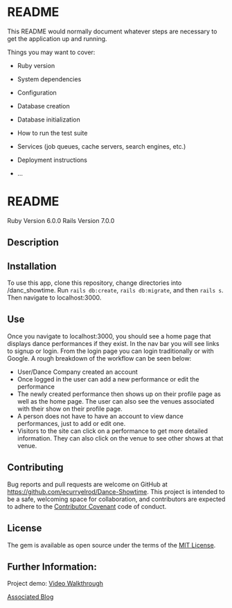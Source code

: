 # README

This README would normally document whatever steps are necessary to get the
application up and running.

Things you may want to cover:

* Ruby version

* System dependencies

* Configuration

* Database creation

* Database initialization

* How to run the test suite

* Services (job queues, cache servers, search engines, etc.)

* Deployment instructions

* ...

# README

Ruby Version 6.0.0
Rails Version 7.0.0

## Description


## Installation
To use this app, clone this repository, change directories into /danc_showtime. Run `rails db:create`, `rails db:migrate`, and then `rails s`. Then navigate to localhost:3000.
## Use
Once you navigate to localhost:3000, you should see a home page that displays dance performances if they exist. In the nav bar you will see links to signup or login. From the login page you can login traditionally or with Google.
A rough breakdown of the workflow can be seen below:
- User/Dance Company created an account
- Once logged in the user can add a new performance or edit the performance
- The newly created performance then shows up on their profile page as well as the home page. The user can also see the venues associated with their show on their profile page.
- A person does not have to have an account to view dance performances, just to add or edit one.
- Visitors to the site can click on a performance to get more detailed information. They can also click on the venue to see other shows at that venue.

## Contributing
Bug reports and pull requests are welcome on GitHub at https://github.com/ecurryelrod/Dance-Showtime. This project is intended to be a safe, welcoming space for collaboration, and contributors are expected to adhere to the [Contributor Covenant](http://contributor-covenant.org) code of conduct.

## License

The gem is available as open source under the terms of the [MIT License](https://opensource.org/licenses/MIT).

## Further Information:

Project demo:
[Video Walkthrough](https://www.youtube.com/watch?v=7XDrUUqYZG4&t=5s)

[Associated Blog](https://medium.com/p/11dd17b029ca/edit)